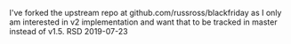 
I've forked the upstream repo at github.com/russross/blackfriday as I
only am interested in v2 implementation and want that to be tracked in
master instead of v1.5. RSD 2019-07-23



